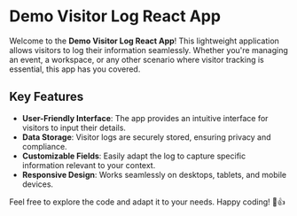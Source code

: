 # Demo Visitor Log React App

Welcome to the **Demo Visitor Log React App**! This lightweight application allows visitors to log their information seamlessly. Whether you're managing an event, a workspace, or any other scenario where visitor tracking is essential, this app has you covered.

## Key Features

- **User-Friendly Interface**: The app provides an intuitive interface for visitors to input their details.
- **Data Storage**: Visitor logs are securely stored, ensuring privacy and compliance.
- **Customizable Fields**: Easily adapt the log to capture specific information relevant to your context.
- **Responsive Design**: Works seamlessly on desktops, tablets, and mobile devices.

Feel free to explore the code and adapt it to your needs. Happy coding! 🚀👍
